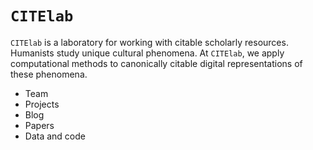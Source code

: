# `CITElab`

`CITElab` is a laboratory for working with citable scholarly resources.  Humanists study unique cultural phenomena.  At `CITElab`, we apply computational methods to canonically citable digital representations of these phenomena.

- Team
- Projects
- Blog
- Papers
- Data and code
